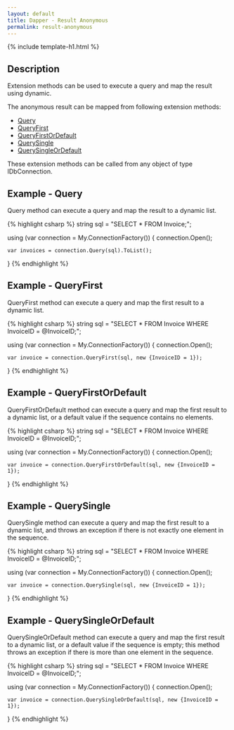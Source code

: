 ```yaml
---
layout: default
title: Dapper - Result Anonymous 
permalink: result-anonymous
---
```


{% include template-h1.html %}

## Description
Extension methods can be used to execute a query and map the result using dynamic.

The anonymous result can be mapped from following extension methods:

- [Query](#example---query)
- [QueryFirst](#example---queryfirst)
- [QueryFirstOrDefault](#example---queryfirstordefault)
- [QuerySingle](#example---querysingle)
- [QuerySingleOrDefault](#example---querysingleordefault)

These extension methods can be called from any object of type IDbConnection.
## Example - Query
Query method can execute a query and map the result to a dynamic list.

{% highlight csharp %}
string sql = "SELECT * FROM Invoice;";

using (var connection = My.ConnectionFactory())
{
    connection.Open();

    var invoices = connection.Query(sql).ToList();
}
{% endhighlight %}

## Example - QueryFirst
QueryFirst method can execute a query and map the first result to a dynamic list.

{% highlight csharp %}
string sql = "SELECT * FROM Invoice WHERE InvoiceID = @InvoiceID;";

using (var connection = My.ConnectionFactory())
{
    connection.Open();

    var invoice = connection.QueryFirst(sql, new {InvoiceID = 1});
}
{% endhighlight %}

## Example - QueryFirstOrDefault
QueryFirstOrDefault method can execute a query and map the first result to a dynamic list, or a default value if the sequence contains no elements.

{% highlight csharp %}
string sql = "SELECT * FROM Invoice WHERE InvoiceID = @InvoiceID;";

using (var connection = My.ConnectionFactory())
{
    connection.Open();

    var invoice = connection.QueryFirstOrDefault(sql, new {InvoiceID = 1});
}
{% endhighlight %}

## Example - QuerySingle
QuerySingle method can execute a query and map the first result to a dynamic list, and throws an exception if there is not exactly one element in the sequence.

{% highlight csharp %}
string sql = "SELECT * FROM Invoice WHERE InvoiceID = @InvoiceID;";

using (var connection = My.ConnectionFactory())
{
    connection.Open();

    var invoice = connection.QuerySingle(sql, new {InvoiceID = 1});
}
{% endhighlight %}

## Example - QuerySingleOrDefault
QuerySingleOrDefault method can execute a query and map the first result to a dynamic list, or a default value if the sequence is empty; this method throws an exception if there is more than one element in the sequence.

{% highlight csharp %}
string sql = "SELECT * FROM Invoice WHERE InvoiceID = @InvoiceID;";

using (var connection = My.ConnectionFactory())
{
    connection.Open();

    var invoice = connection.QuerySingleOrDefault(sql, new {InvoiceID = 1});
}
{% endhighlight %}
